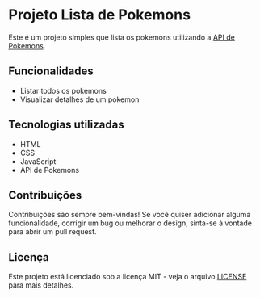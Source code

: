 # Projeto Lista de Pokemons

Este é um projeto simples que lista os pokemons utilizando a [API de Pokemons](https://pokeapi.co/).

## Funcionalidades

- Listar todos os pokemons
- Visualizar detalhes de um pokemon

## Tecnologias utilizadas

- HTML
- CSS
- JavaScript
- API de Pokemons

## Contribuições

Contribuições são sempre bem-vindas! Se você quiser adicionar alguma funcionalidade, corrigir um bug ou melhorar o design, sinta-se à vontade para abrir um pull request.

## Licença

Este projeto está licenciado sob a licença MIT - veja o arquivo [LICENSE](LICENSE) para mais detalhes.
